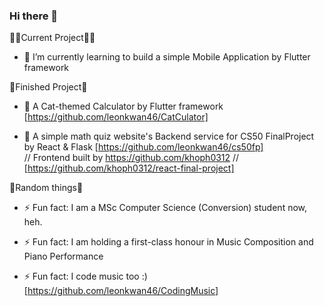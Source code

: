 ### Hi there 👋

✍🏻Current Project✍🏻
- 🔭 I’m currently learning to build a simple Mobile Application by Flutter framework

📝Finished Project📝

- 🌱 A Cat-themed Calculator by Flutter framework [https://github.com/leonkwan46/CatCulator]

- 🌱 A simple math quiz website's Backend service for CS50 FinalProject by React & Flask [https://github.com/leonkwan46/cs50fp]   
// Frontend built by https://github.com/khoph0312 // [https://github.com/khoph0312/react-final-project]

🥴Random things🥴

- ⚡ Fun fact: I am a MSc Computer Science (Conversion) student now, heh.

- ⚡ Fun fact: I am holding a first-class honour in Music Composition and Piano Performance

- ⚡ Fun fact: I code music too :) [https://github.com/leonkwan46/CodingMusic]

<!--
**leonkwan46/leonkwan46** is a ✨ _special_ ✨ repository because its `README.md` (this file) appears on your GitHub profile.

Here are some ideas to get you started:

- 🔭 I’m currently working on ...
- 🌱 I’m currently learning ...
- 👯 I’m looking to collaborate on ...
- 🤔 I’m looking for help with ...
- 💬 Ask me about ...
- 📫 How to reach me: ...
- 😄 Pronouns: ...
- ⚡ Fun fact: ...
-->
